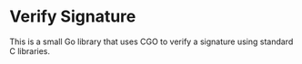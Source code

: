 # Verify Signature

This is a small Go library that uses CGO to verify a signature using standard C libraries.
